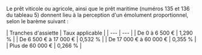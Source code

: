 Le prêt viticole ou agricole, ainsi que le prêt maritime (numéros 135 et 136 du tableau 5) donnent lieu à la perception d'un émolument proportionnel, selon le barème suivant :

|
Tranches d'assiette |
Taux applicable |
| --- | --- |
|
De 0 à 6 500 € |
1,290 % |
|
De 6 500 € à 17 000 € |
0,532 % |
|
De 17 000 € à 60 000 € |
0,355 % |
|
Plus de 60 000 € |
0,266 % |
